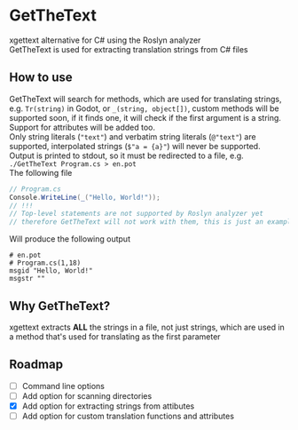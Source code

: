 # GetTheText
xgettext alternative for C# using the Roslyn analyzer  
GetTheText is used for extracting translation strings from C# files

## How to use
GetTheText will search for methods, which are used for translating strings, e.g. `Tr(string)` in Godot, or `_(string, object[])`, custom methods will be supported soon, if it finds one, it will check if the first argument is a string. Support for attributes will be added too.  
Only string literals (`"text"`) and verbatim string literals (`@"text"`) are supported, interpolated strings (`$"a = {a}"`) will never be supported.  
Output is printed to stdout, so it must be redirected to a file, e.g. `./GetTheText Program.cs > en.pot`  
The following file
```cs
// Program.cs
Console.WriteLine(_("Hello, World!"));
// !!!
// Top-level statements are not supported by Roslyn analyzer yet
// therefore GetTheText will not work with them, this is just an example
```
Will produce the following output
```
# en.pot
# Program.cs(1,18)
msgid "Hello, World!"
msgstr ""
```

## Why GetTheText?
xgettext extracts **ALL** the strings in a file, not just strings, which are used in a method that's used for translating as the first parameter

## Roadmap
* [ ] Command line options 
* [ ] Add option for scanning directories
* [x] Add option for extracting strings from attibutes
* [ ] Add option for custom translation functions and attributes